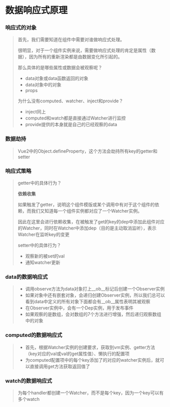 # 数据响应式原理

### **响应式的对象**

> 首先，我们需要知道在组件中需要对谁做响应式处理。
>
> 很明显，对于一个组件实例来说，需要做响应式处理的肯定是属性（数据），因为所有的重新渲染都是由数据变化所引起的。
>
> 那么具体的是哪些属性或数据会被观察呢？
>
> + data对象或data函数返回的对象
> + data对象中的对象
> + props
>
> 为什么没有computed、watcher、inject和provide？
>
> + inject同上
> + computed和watch都是直接通过Watcher进行监控
> + provide提供的本身就是自己的已经观察的data

### **数据劫持**

> Vue2中的Object.defineProperty，这个方法会劫持所有key的getter和setter

### **响应式策略**

> getter中的具体行为？
>
> **依赖收集**
>
> 如果触发了getter，说明这个组件模版或某个调用中有对于这个组件的依赖，而我们又知道每一个组件实例都对应了一个Watcher实例。
>
> 因此在这里会进行依赖收集，在被触发了get的key的dep中添加此组件对应的Watcher，同时在Watcher中添加dep（目的是主动取消监听），表示Watcher在监听key的变更
>
> setter中的具体行为？
>
> + 观察新的被set的val
> + 通知watcher更新

### **data的数据响应式**

> + 调用observe方法为data对象打上__ob__标记后创建一个Observer实例
> + 如果对象中还有嵌套对象，会递归创建Observer实例，所以我们总可以看到data中定义的所有对象下面都会有__ob__属性表明其被观察
> + 在Observer实例中，会有一个Dep实例，用于发布事件
> + 如果观察的是数组，会对数组的7个方法进行增强，然后递归观察数组中的对象

### **computed的数据响应式**

> + 首先，根据Watcher实例的创建要求，获取到vm实例、getter方法（key对应的val或val的get属性值）、懒执行的配置项
> + 为computed配置项中的每个key添加了的对应的watcher实例后，就可以直接调用get方法获取返回值了

### **watch的数据响应式**

> 为每个handler都创建一个Watcher，而不是每个key，因为一个key可以有多个watch